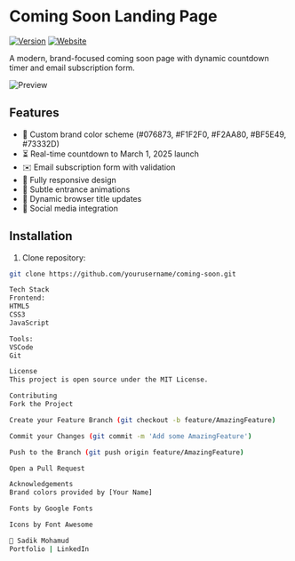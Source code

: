 # Coming Soon Landing Page
[![Version](https://img.shields.io/badge/version-1.0.0-brightgreen)](https://snurm.dev)
[![Website](https://img.shields.io/website?url=https%3A%2F%2Fyourdomain.com)](https://snurm.dev)

A modern, brand-focused coming soon page with dynamic countdown timer and email subscription form.

![Preview](/screenshot.jpg?raw=true "Page Preview")

## Features

- 🎨 Custom brand color scheme (#076873, #F1F2F0, #F2AA80, #BF5E49, #73332D)
- ⏳ Real-time countdown to March 1, 2025 launch
- ✉️ Email subscription form with validation
- 📱 Fully responsive design
- 🎥 Subtle entrance animations
- 🔄 Dynamic browser title updates
- 🤝 Social media integration

## Installation

1. Clone repository:
```bash
git clone https://github.com/yourusername/coming-soon.git

Tech Stack
Frontend:
HTML5
CSS3
JavaScript

Tools:
VSCode
Git

License
This project is open source under the MIT License.

Contributing
Fork the Project

Create your Feature Branch (git checkout -b feature/AmazingFeature)

Commit your Changes (git commit -m 'Add some AmazingFeature')

Push to the Branch (git push origin feature/AmazingFeature)

Open a Pull Request

Acknowledgements
Brand colors provided by [Your Name]

Fonts by Google Fonts

Icons by Font Awesome

👤 Sadik Mohamud
Portfolio | LinkedIn
